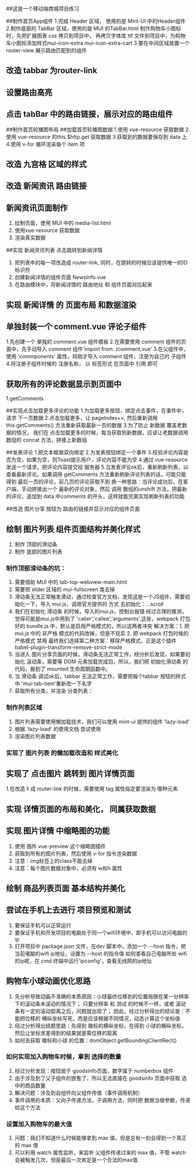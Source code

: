 ##这是一个移动端商城项目练习

##制作首页App组件
1.完成 Header 区域， 使用的是 Mint-UI 中的Header组件
2.制作底部的 TabBar 区域，使用的是 MUI 的TabBar.html
  制作购物车小图标时，先把扩展图表 css 拷贝到项目中，
  再拷贝字体库 ttf 文件到项目中，为购物车小图标添加样式mui-icon-extra mui-icon-extra-cart
3.要在中间区域放置一个 router-view 展示路由匹配到的组件

## 改造 tabbar 为router-link
## 设置路由高亮
## 点击 tabBar 中的路由链接，展示对应的路由组件

##制作首页轮播图布局
##加载首页轮播图数据
1.使用 vue-resource 获取数据
2.使用 vue-resource 的this.$http.get 获取数据
3.获取到的数据要保存到 data 上
4.使用 v-for 循环渲染每个 item 项

## 改造 九宫格 区域的样式

## 改造 新闻资讯 路由链接

## 新闻资讯页面制作
1. 绘制页面，使用 MUI 中的 media-list.html
2. 使用vue-resource 获取数据
3. 渲染真实数据

##实现 新闻资讯列表 点击跳转到新闻详情
1. 把列表中的每一项改造成 router-link, 同时，在跳转的时候应该提供唯一的ID标识符
2. 创建新闻详情的组件页面 NewsInfo.vue
3. 在路由模块中，将新闻详情的 路由地址 和 组件页面对应起来

## 实现 新闻详情 的 页面布局 和数据渲染

## 单独封装一个 comment.vue 评论子组件
1.先创建一个 单独的 comment.vue 组件模板
2.在需要使用 comment 组件的页面中，先手动导入 comment 组件'import from ./comment,vue'
3.在父组件中，使用 'commponents' 属性，将刚才导入 comment 组件，注册为自己的 子组件
4.将注册子组件时候的 注册名称， 以 标签形式 在页面中 引用 即可

## 获取所有的评论数据显示到页面中
1.getComments

##实现点击加载更多评论的功能
1.为加载更多按钮，绑定点击事件，在事件中，请求 下一页数据
2.点击加载更多，让 pageIndex++, 然后重新调用 this.getComments() 方法重新获取最新一页的数据
3.为了防止 新数据 覆盖老数据的情况， 我们在 点击加载更多的时候，每当获取到新数据，应该让老数据调用数组的 concat 方法，拼接上新数组

##发表评论
1.把文本框做双向绑定
2.为发表按钮绑定一个事件
3.校验评论内容是否为空，如果为空，则Toast提示用户，评论内容不能为空
4.通过 vue-resource 发送一个请求，把评论内容提交给 服务器
5.当发表评论ok后，重新刷新列表，以查看最新评论。如果调用 getComments 方法重新刷新评论列表的话，可能只能得到 最后一页的评论，前几页的评论获取不到
  换一种思路：当评论成功后，在客户端，手动拼接出一个 最新的评论对象，然后 调用 数组的unshift 方法，把最新的评论，追加到 data 中comments 的开头，这样就能完美实现刷新列表的功能


##改造  图片分享 按钮为 路由的链接并显示对应的组件页面

## 绘制 图片列表 组件页面结构并美化样式
1. 制作 顶部的滑动条
2. 制作 底部的图片列表
### 制作顶部滑动条的坑：
1. 需要借助 MUI 中的 tab-top-webview-main.html
2. 需要把 slider 区域的 mui-fullscreen 类去掉
3. 滑动条无法正常触发滑动，通过检查官方文档，发现这是一个JS组件，需要初始化一下，导入 mui.js，调用官方提供的 方式 去初始化：...scroll
4. 我们在初始化 滑动条 的时候，导入的mui.js，控制台报错
   经过合理的推测，觉得可能是mui.js中用到了 'caller','callee','arguments',这些，webpack 打包好的 bundle.js 中，默认是启用严格模式的，所以这两者冲突
   解决方案：1. 把 mui.js 中的 非严格 模式的代码改掉，但是不现实
             2. 把 webpack 打包时候的 严格模式 禁用
   最终我们选择第二种方案：移除严格模式，正是这个插件 babel-plugin-transform-remove-strict-mode
5. 当进入 图片分享页面的时候，滑动条无法正常工作，经分析后发现，如果要初始化 滚动条，需要等 DOM 元素加载完成后，所以，我们把 初始化滑动条 的代码，搬到了 mounted 生命周期函数中。
6. 当 滑动条 调试ok后，tabbar 无法正常工作，需要把每个tabbar 按钮的样式中 'mui-tab-item'重新改一下名字
7. 获取所有分类，并渲染 分类列表：

### 制作列表区域
1. 图片列表需要使用懒加载技术，我们可以使用 mint-ui 提供的组件 'lazy-load'
2. 根据 'lazy-load' 的使用文档 尝试使用
3. 渲染图片列表数据

### 实现了 图片列表 的懒加载改造和 样式美化

## 实现了 点击图片 跳转到 图片详情页面
1.在改造 li 成 router-link 的时候，需要使用 tag 属性指定要渲染为 哪种元素

## 实现 详情页面的布局和美化， 同属获取数据

## 实现 图片详情 中缩略图的功能
1. 使用 插件 vue-preview 这个缩略图插件
2. 获取到所有的图片列表，然后使用 v-for 指令渲染数据
3. 注意：img标签上的class不能去掉
4. 注意：每个图片数据对象中，必须有 w和h 属性

## 绘制 商品列表页面 基本结构并美化

## 尝试在手机上去进行 项目预览和测试
1. 要保证手机可以正常运行
2. 要保证手机和开发项目的电脑处于同一个wifi环境中，即手机可以访问电脑的ip
3. 打开项目中 package.json 文件，在dev 脚本中，添加一个 --host 指令，把当前电脑的wifi ip地址，设置为 --host 的指令值
   如何查看自己电脑所处 wifi 的ip呢，在 cmd 终端中运行'ipconfig'，查看无线网的ip地址

## 购物车小球动画优化思路
1. 先分析导致动画不准确的本质原因：小球最终位移到的位置局限在某一分辨率下的滚动条未滚动的情况下；
    只要分辨率 和 测试 的时候不一样，或者 滚动条有一定的滚动距离之后，问题就出现了；
    因此，经过分析得出的结论是：不能把位移的 横纵坐标写死，而是应该根据不同情况，动态计算这个坐标值
2. 经过分析得出结题思路：先得到 徽标的横纵坐标，在得到 小球的横纵坐标，然后让坐标求差得到的结果就是需位移的距离
3. 如何去获取 徽标和小球 的位置：domObject.getBoundingClientRect()

### 如何实现加入购物车时候，拿到 选择的数量
1. 经过分析发现：按钮居于 goodsinfo页面，数字属于 numberbox 组件
2. 由于涉及到了父子组件的嵌套了，所以无法直接在 goodsinfo 页面中获取 选中的商品数量
3. 解决问题：涉及到自组件向父组件传值（事件调用机制）
4. 事件调用的本质：父向子传递方法，子调用方法，同时把 数据当做参数，传递给这个方法

### 设置加入购物车的最大值
1. 问题：我们不知道什么时候能够拿到 max 值，但是总有一刻会得到一个真正的 max 值
2. 可以利用 watch 属性监听，来监听 父组件传递过来的 max 值，不管 watch会被触发几次，但是最后一次肯定是一个合法的max值

